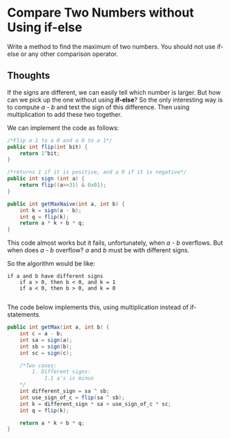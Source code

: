 # Compare Two Numbers without Using if-else


Write a method to find the maximum of two numbers. You should not use if-else or any other comparison operator.

## Thoughts

If the signs are different, we can easily tell which number is larger. But how can we pick up the one without using **if-else**? So the only interesting way is to compute *a - b* and test the sign of this difference. Then using multiplication to add these two together.

We can implement the code as follows:

```java
/*Flip a 1 to a 0 and a 0 to a 1*/
public int flip(int bit) {
    return 1^bit;
}
```

```java
/*returns 1 if it is positive, and a 0 if it is negative*/
public int sign (int a) {
    return flip((a>>31) & 0x01);
}
```

```java
public int getMaxNaive(int a, int b) {
    int k = sign(a - b);
    int q = flip(k);
    return a * k + b * q;
}
```

This code almost works but it fails, unfortunately, when *a - b* overflows. But when does *a - b* overflow? *a* and *b* must be with different signs. 

So the algorithm would be like:
```
if a and b have different signs
	if a > 0, then b < 0, and k = 1
	if a < 0, then b > 0, and k = 0
	
```
The code below implements this, using multiplication instead of if-statements.

```java
public int getMax(int a, int b) {
	int c = a - b;
	int sa = sign(a);
	int sb = sign(b);
	int sc = sign(c);

	/*Two cases:
		1. Different signs:
			1.1 a's is minus
	*/ 
	int different_sign = sa ^ sb;
	int use_sign_of_c = flip(sa ^ sb);
	int k = different_sign * sa + use_sign_of_c * sc;
	int q = flip(k);

	return a * k + b * q;
}
```